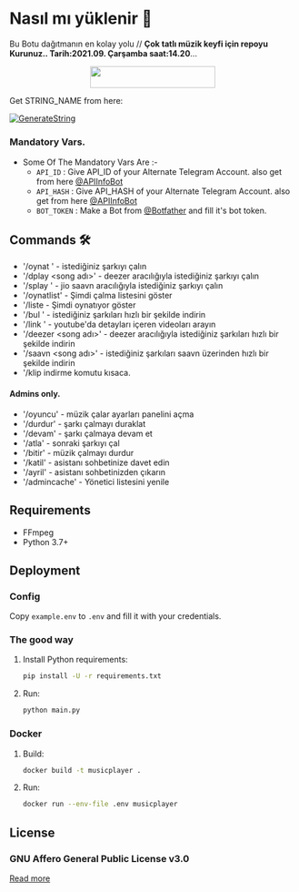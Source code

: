 # Nasıl mı yüklenir 🤔
Bu Botu dağıtmanın en kolay yolu // **Çok tatlı müzik keyfi için repoyu Kurunuz.. Tarih:2021.09. Çarşamba saat:14.20**...
<p align="center"><a href="https://heroku.com/deploy?template=https://github.com/Mehmetbaba06/Muzik_Asistan_Telegram"> <img src="https://img.shields.io/badge/Deploy%20To%20Heroku-red?style=for-the-badge&logo=heroku" width="220" height="38.45"/></a></p>

Get STRING_NAME from here:

[![GenerateString](https://img.shields.io/badge/repl.it-generateString-yellowgreen)](https://replit.com/@QueenArzoo/VCPlayBot)

### Mandatory Vars.

- Some Of The Mandatory Vars Are :-
   - `API_ID` :  Give API_ID of your Alternate Telegram Account. also get from here [@APIInfoBot](https://t.me/APIinfoBot)
   - `API_HASH` :  Give API_HASH of your Alternate Telegram Account. also get from here [@APIInfoBot](https://t.me/APIinfoBot)
   - `BOT_TOKEN` :  Make a Bot from [@Botfather](https://t.me/botfather) and fill it's bot token.
## Commands 🛠

- '/oynat <song name>' - istediğiniz şarkıyı çalın
- '/dplay <song adı>' - deezer aracılığıyla istediğiniz şarkıyı çalın
- '/splay <song name>' - jio saavn aracılığıyla istediğiniz şarkıyı çalın
- '/oynatlist' - Şimdi çalma listesini göster
- '/liste - Şimdi oynatıyor göster
- '/bul <song name>' - istediğiniz şarkıları hızlı bir şekilde indirin
- '/link <query>' - youtube'da detayları içeren videoları arayın
- '/deezer <song adı>' - deezer aracılığıyla istediğiniz şarkıları hızlı bir şekilde indirin
- '/saavn <song adı>' - istediğiniz şarkıları saavn üzerinden hızlı bir şekilde indirin
- '/klip indirme komutu kısaca. 
#### Admins only.
- '/oyuncu' - müzik çalar ayarları panelini açma
- '/durdur' - şarkı çalmayı duraklat
- '/devam' - şarkı çalmaya devam et
- '/atla' - sonraki şarkıyı çal
- '/bitir' - müzik çalmayı durdur
- '/katil' - asistanı sohbetinize davet edin
- '/ayril' - asistanı sohbetinizden çıkarın
- '/admincache' - Yönetici listesini yenile

## Requirements

- FFmpeg
- Python 3.7+

## Deployment

### Config

Copy `example.env` to `.env` and fill it with your credentials.

### The good way

1. Install Python requirements:
   ```bash
   pip install -U -r requirements.txt
   ```
2. Run:
   ```bash
   python main.py
   ```

### Docker

1. Build:
   ```bash
   docker build -t musicplayer .
   ```
2. Run:
   ```bash
   docker run --env-file .env musicplayer
   ```

## License

### GNU Affero General Public License v3.0

[Read more](http://www.gnu.org/licenses/#AGPL)
